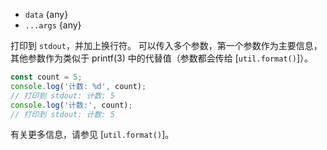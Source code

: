 <!-- YAML
added: v0.1.100
-->
* `data` {any}
* `...args` {any}

打印到 `stdout`，并加上换行符。
可以传入多个参数，第一个参数作为主要信息，其他参数作为类似于 printf(3) 中的代替值（参数都会传给 [`util.format()`]）。

```js
const count = 5;
console.log('计数: %d', count);
// 打印到 stdout: 计数: 5 
console.log('计数:', count);
// 打印到 stdout: 计数: 5 
```

有关更多信息，请参见 [`util.format()`]。

